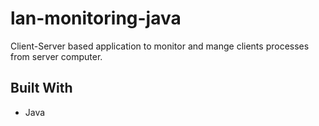 # lan-monitoring-java
Client-Server based application to monitor and mange clients processes from server computer.

## Built With
  * Java

